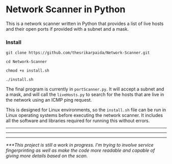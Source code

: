 # Network Scanner in Python

This is a network scanner written in Python that provides a list of live hosts and their open ports if provided with a subnet and a mask.


### Install

```
git clone https://github.com/thesrikarpaida/Network-Scanner.git 

cd Network-Scanner

chmod +x install.sh

./install.sh
```

The final program is currently in `portScanner.py`. It will accept a subnet and a mask, and will call the `liveHosts.py` to search for the hosts that are live in the network using an ICMP ping request.

This is designed for Linux environments, so the `install.sh` file can be run in Linux operating systems before executing the network scanner. It includes all the software and libraries required for running this without errors.


---
---
---


_***This project is still a work in progress. I'm trying to involve service fingerprinting as well as make the code more readable and capable of giving more details based on the scan._

